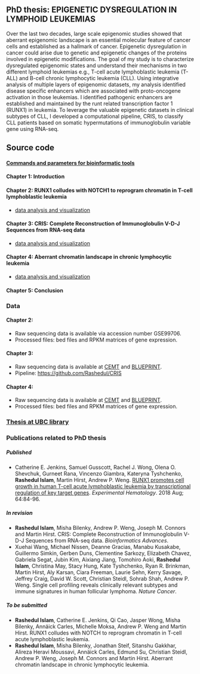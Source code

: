 ## PhD thesis: EPIGENETIC DYSREGULATION IN LYMPHOID LEUKEMIAS
Over the last two decades, large scale epigenomic studies showed that aberrant epigenomic landscape is an essential molecular feature of cancer cells and established as a hallmark of cancer. Epigenetic dysregulation in cancer could arise due to genetic and epigenetic changes of the proteins involved in epigenetic modifications. The goal of my study is to characterize dysregulated epigenomic states and understand their mechanisms in two different lymphoid leukemias e.g., T-cell acute lymphoblastic leukemia (T-ALL) and B-cell chronic lymphocytic leukemia (CLL). Using integrative analysis of multiple layers of epigenomic datasets, my analysis identified disease specific enhancers which are associated with proto-oncogene activation in those leukemias. I identified pathogenic enhancers are established and maintained by the runt related transcription factor 1 (RUNX1) in leukemia. To leverage the valuable epigenetic datasets in clinical subtypes of CLL, I developed a computational pipeline, CRIS, to classify CLL patients based on somatic hypermutations of immunoglobulin variable gene using RNA-seq. 

## Source code

#### [Commands and parameters for bioinformatic tools](https://github.com/Rashedul/PhD_thesis/blob/main/Command.md)

#### Chapter 1: Introduction

#### Chapter 2: RUNX1 colludes with NOTCH1 to reprogram chromatin in T-cell lymphoblastic leukemia
- [data analysis and visualization](https://github.com/Rashedul/PhD_thesis/blob/main/Chapter_2.md)

#### Chapter 3: CRIS: Complete Reconstruction of Immunoglobulin V-D-J Sequences from RNA-seq data
- [data analysis and visualization](https://github.com/Rashedul/PhD_thesis/blob/main/Chapter_3.md)

#### Chapter 4: Aberrant chromatin landscape in chronic lymphocytic leukemia
- [data analysis and visualization](https://github.com/Rashedul/PhD_thesis/blob/main/Chapter_4.md)

#### Chapter 5: Conclusion 

### Data
#### Chapter 2: 
- Raw sequencing data is available via accession number GSE99706.
- Processed files: bed files and RPKM matrices of gene expression. 

#### Chapter 3: 
- Raw sequencing data is available at [CEMT](https://thisisepigenetics.ca/data/CEMT/epi2021/grid/) and [BLUEPRINT](http://dcc.blueprint-epigenome.eu/#/home).
- Pipeline: https://github.com/Rashedul/CRIS 

#### Chapter 4: 
- Raw sequencing data is available at [CEMT](https://thisisepigenetics.ca/data/CEMT/epi2021/grid/) and [BLUEPRINT](http://dcc.blueprint-epigenome.eu/#/home).
- Processed files: bed files and RPKM matrices of gene expression. 

### [Thesis at UBC library](https://open.library.ubc.ca/) 

### Publications related to PhD thesis

##### Published 

- Catherine E. Jenkins, Samuel Gusscott, Rachel J. Wong, Olena O. Shevchuk, Gurneet Rana, Vincenzo Giambra, Kateryna Tyshchenko, **Rashedul Islam**, Martin Hirst, Andrew P. Weng. [RUNX1 promotes cell growth in human T-cell acute lymphoblastic leukemia by transcriptional regulation of key target genes](https://pubmed.ncbi.nlm.nih.gov/29733873/). *Experimental Hematology*. 2018 Aug; 64:84-96. 

##### In revision 

- **Rashedul Islam**, Misha Bilenky, Andrew P. Weng, Joseph M. Connors and Martin Hirst. CRIS: Complete Reconstruction of Immunoglobulin V-D-J Sequences from RNA-seq data.  *Bioinformatics Advances*.
- Xuehai Wang, Michael Nissen, Deanne Gracias, Manabu Kusakabe, Guillermo Simkin, Gerben Duns, Clementine Sarkozy, Elizabeth Chavez, Gabriela Segat, Jubin Kim, Aixiang Jiang, Tomohiro Aoki, **Rashedul Islam**, Christina May, Stacy Hung, Kate Tyshchenko, Ryan R. Brinkman, Martin Hirst, Aly Karsan, Ciara Freeman, Laurie Sehn, Kerry Savage, Jeffrey Craig, David W. Scott, Christian Steidl, Sohrab Shah, Andrew P. Weng. Single cell profiling reveals clinically relevant subtypes and immune signatures in human follicular lymphoma. *Nature Cancer*. 

##### To be submitted 
- **Rashedul Islam**, Catherine E. Jenkins, Qi Cao, Jasper Wong, Misha Bilenky, Annäick Carles, Michelle Moksa, Andrew P. Weng and Martin Hirst. RUNX1 colludes with NOTCH to reprogram chromatin in T-cell acute lymphoblastic leukemia. 
- **Rashedul Islam**, Misha Bilenky, Jonathan Steif, Sitanshu Gakkhar, Alireza Heravi Moussavi, Annäick Carles, Edmund Su, Christian Steidl, Andrew P. Weng, Joseph M. Connors and Martin Hirst. Aberrant chromatin landscape in chronic lymphocytic leukemia. 
